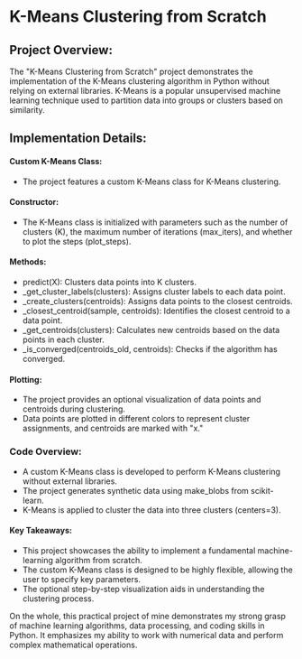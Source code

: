 # K-Means Clustering from Scratch

## Project Overview:

The "K-Means Clustering from Scratch" project demonstrates the implementation of the K-Means clustering algorithm in Python without relying on external libraries. K-Means is a popular unsupervised machine learning technique used to partition data into groups or clusters based on similarity.

## Implementation Details:

#### Custom K-Means Class:

- The project features a custom K-Means class for K-Means clustering.

#### Constructor:

- The K-Means class is initialized with parameters such as the number of clusters (K), the maximum number of iterations (max_iters), and whether to plot the steps (plot_steps).

#### Methods:

- predict(X): Clusters data points into K clusters.
- _get_cluster_labels(clusters): Assigns cluster labels to each data point.
- _create_clusters(centroids): Assigns data points to the closest centroids.
- _closest_centroid(sample, centroids): Identifies the closest centroid to a data point.
- _get_centroids(clusters): Calculates new centroids based on the data points in each cluster.
- _is_converged(centroids_old, centroids): Checks if the algorithm has converged.

#### Plotting:

- The project provides an optional visualization of data points and centroids during clustering.
- Data points are plotted in different colors to represent cluster assignments, and centroids are marked with "x."

### Code Overview:

- A custom K-Means class is developed to perform K-Means clustering without external libraries.
- The project generates synthetic data using make_blobs from scikit-learn.
- K-Means is applied to cluster the data into three clusters (centers=3).

#### Key Takeaways:

- This project showcases the ability to implement a fundamental machine-learning algorithm from scratch.
- The custom K-Means class is designed to be highly flexible, allowing the user to specify key parameters.
- The optional step-by-step visualization aids in understanding the clustering process.


On the whole, this practical project of mine demonstrates my strong grasp of machine learning algorithms, data processing, and coding skills in Python. It emphasizes my ability to work with numerical data and perform complex mathematical operations.
